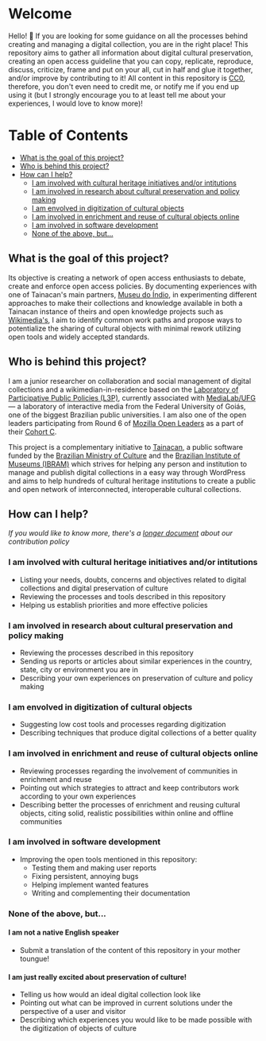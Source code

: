 # Welcome
Hello! 👋 If you are looking for some guidance on all the processes behind creating and managing a digital collection, you are in the right place! This repository aims to gather all information about digital cultural preservation, creating an open access guideline that you can copy, replicate, reproduce, discuss, criticize, frame and put on your all, cut in half and glue it together, and/or improve by contributing to it! All content in this repository is [CC0](https://creativecommons.org/publicdomain/zero/1.0/), therefore, you don't even need to credit me, or notify me if you end up using it (but I strongly encourage you to at least tell me about your experiences, I would love to know more)!

Table of Contents
=================

* [What is the goal of this project?](#what-is-the-goal-of-this-project)
* [Who is behind this project?](#who-is-behind-this-project)
* [How can I help?](#how-can-i-help)
     * [I am involved with cultural heritage initiatives and/or intitutions](#i-am-involved-with-cultural-heritage-initiatives-andor-intitutions)
     * [I am involved in research about cultural preservation and policy making](#i-am-involved-in-research-about-cultural-preservation-and-policy-making)
     * [I am envolved in digitization of cultural objects](#i-am-envolved-in-digitization-of-cultural-objects)
     * [I am involved in enrichment and reuse of cultural objects online](#i-am-involved-in-enrichment-and-reuse-of-cultural-objects-online)
     * [I am involved in software development](#i-am-involved-in-software-development)
     * [None of the above, but...](#none-of-the-above-but)

## What is the goal of this project?

Its objective is creating a network of open access enthusiasts to debate, create and enforce open access policies. By documenting experiences with one of Tainacan's main partners, [Museu do Índio](http://www.museudoindio.gov.br/), in experimenting different approaches to make their collections and knowledge available in both a Tainacan instance of theirs and open knowledge projects such as [Wikimedia's](https://www.wikimedia.org/), I aim to identify common work paths and propose ways to potentialize the sharing of cultural objects with minimal rework utilizing open tools and widely accepted standards.

## Who is behind this project?

I am a junior researcher on collaboration and social management of digital collections and a wikimedian-in-residence based on the  [Laboratory of Participative Public Policies (L3P)](https://www.medialab.ufg.br/n/89336-laboratorio-de-politicas-publicas-participativas), currently associated with [MediaLab/UFG](https://www.medialab.ufg.br/) — a laboratory of interactive media from the Federal University of Goiás, one of the biggest Brazilian public universities. I am also one of the open leaders participating from Round 6 of [Mozilla Open Leaders](https://foundation.mozilla.org/en/opportunity/mozilla-open-leaders/) as a part of their [Cohort C](https://foundation.mozilla.org/en/opportunity/mozilla-open-leaders/round-6/projects/projects---cohort-c/).

This project is a complementary initiative to [Tainacan](https://tainacan.org), a public software funded by the [Brazilian Ministry of Culture](http://www.cultura.gov.br/) and the [Brazilian Institute of Museums (IBRAM)](http://www.museus.gov.br/) which strives for helping any person and institution to manage and publish digital collections in a easy way through WordPress and aims to help hundreds of cultural heritage institutions to create a public and open network of interconnected, interoperable cultural collections.


## How can I help?

*If you would like to know more, there's a [longer document](https://github.com/contraexemplo/MakeItOpen/blob/master/CONTRIBUTING.md) about our contribution policy*

### I am involved with cultural heritage initiatives and/or intitutions
- Listing your needs, doubts, concerns and objectives related to digital collections and digital preservation of culture
- Reviewing the processes and tools described in this repository
- Helping us establish priorities and more effective policies

### I am involved in research about cultural preservation and policy making
- Reviewing the processes described in this repository
- Sending us reports or articles about similar experiences in the country, state, city or environment you are in
- Describing your own experiences on preservation of culture and policy making

### I am envolved in digitization of cultural objects
- Suggesting low cost tools and processes regarding digitization
- Describing techniques that produce digital collections of a better quality

### I am involved in enrichment and reuse of cultural objects online
- Reviewing processes regarding the involvement of communities in enrichment and reuse
- Pointing out which strategies to attract and keep contributors work according to your own experiences
- Describing better the processes of enrichment and reusing cultural objects, citing solid, realistic possibilities within online and offline communities

### I am involved in software development
- Improving the open tools mentioned in this repository:
  * Testing them and making user reports
  * Fixing persistent, annoying bugs
  * Helping implement wanted features
  * Writing and complementing their documentation

### None of the above, but...

#### I am not a native English speaker
- Submit a translation of the content of this repository in your mother toungue!

#### I am just really excited about preservation of culture!
- Telling us how would an ideal digital collection look like
- Pointing out what can be improved in current solutions under the perspective of a user and visitor
- Describing which experiences you would like to be made possible with the digitization of objects of culture
